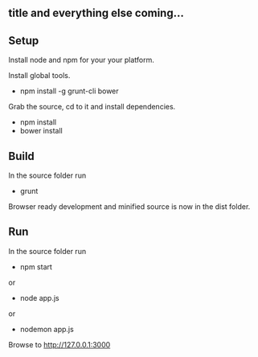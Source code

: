 
## title and everything else coming...

## Setup

Install node and npm for your your platform.

Install global tools.

- npm install -g grunt-cli bower

Grab the source, cd to it and install dependencies.

- npm install
- bower install

## Build

In the source folder run

- grunt

Browser ready development and minified source is now in the dist folder.

## Run

In the source folder run

- npm start

or

- node app.js

or

- nodemon app.js

Browse to http://127.0.0.1:3000
